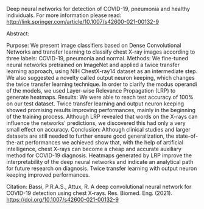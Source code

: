 Deep neural networks for detection of COVID-19, pneumonia and healthy individuals. For more information please read: http://link.springer.com/article/10.1007/s42600-021-00132-9

Abstract:

Purpose: We present image classifiers based on Dense Convolutional Networks and transfer learning to classify chest X-ray images according to three labels: COVID-19, pneumonia and normal.
Methods: We fine-tuned neural networks pretrained on ImageNet and applied a twice transfer learning approach, using NIH ChestX-ray14 dataset as an intermediate step. We also suggested a novelty called output neuron keeping, which changes the twice transfer learning technique. In order to clarify the modus operandi of the models, we used Layer-wise Relevance Propagation (LRP) to generate heatmaps.
Results: We were able to reach test accuracy of 100% on our test dataset. Twice transfer learning and output neuron keeping showed promising results improving performances, mainly in the beginning of the training process. Although LRP revealed that words on the X-rays can influence the networks' predictions, we discovered this had only a very small effect on accuracy.
Conclusion: Although clinical studies and larger datasets are still needed to further ensure good generalization, the state-of-the-art performances we achieved show that, with the help of artificial intelligence, chest X-rays can become a cheap and accurate auxiliary method for COVID-19 diagnosis. Heatmaps generated by LRP improve the interpretability of the deep neural networks and indicate an analytical path for future research on diagnosis. Twice transfer learning with output neuron keeping improved performances.

Citation:
Bassi, P.R.A.S., Attux, R. A deep convolutional neural network for COVID-19 detection using chest X-rays. Res. Biomed. Eng. (2021). https://doi.org/10.1007/s42600-021-00132-9
